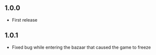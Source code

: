 ## 1.0.0

- First release

## 1.0.1
- Fixed bug while entering the bazaar that caused the game to freeze